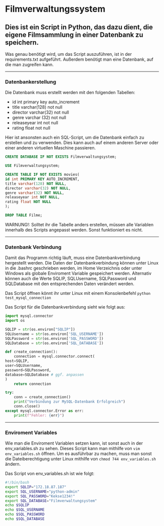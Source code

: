 # Filmverwaltungssystem
## Dies ist ein Script in Python, das dazu dient, die eigene Filmsammlung in einer Datenbank zu speichern.

Was genau benötigt wird, um das Script auszuführen, ist in der requirements.txt aufgeführt.
Außerdem benötigt man eine Datenbank, auf die man zugreifen kann.
____

### Datenbankerstellung

Die Datenbank muss erstellt werden mit den folgenden Tabellen:
* id int primary key auto_increment
* title varchar(128) not null
* director varchar(32) not null
* genre varchar (32) not null
* releaseyear int not null
* rating float not null

Hier ist ansonsten auch ein SQL-Script, um die Datenbank einfach zu erstellen und zu verwenden. Dies kann auch auf einem anderen Server oder einer anderen virtuellen Maschine passieren.
```sql
CREATE DATABASE IF NOT EXISTS Filmverwaltungsystem;

USE Filmverwaltungsystem;

CREATE TABLE IF NOT EXISTS movies(
id int PRIMARY KEY AUTO_INCREMENT,
title varchar(128) NOT NULL,
director varchar(32) NOT NULL,
genre varchar(32) NOT NULL,
releaseyear int NOT NULL,
rating float NOT NULL
);

DROP TABLE Filme;
```
WARNUNG!: Solltet ihr die Tabelle anders erstellen, müssen alle Variablen innerhalb des Scripts angepasst werden. Sonst funktioniert es nicht.

____

### Datenbank Verbindung

Damit das Programm richtig läuft, muss eine Datenbankverbindung hergestellt werden. Die Daten der Datenbankverbindung können unter Linux in die .bashrc geschrieben werden, im Home Verzeichnis oder unter Windows als globale Enviroment Variable gespeichert werden.
Alternativ können auch die Werte SQLIP, SQLUsername, SQLPassword und SQLDatabase mit den entsprechenden Daten verändert werden.

Das Script öffnen könnt ihr unter Linux mit einem Konsolenbefehl ```python test_mysql_connection```

Das Script für die Datenbankverbindung sieht wie folgt aus:
```python
import mysql.connector
import os

SQLIP = str(os.environ["SQLIP"])
SQLUsername = str(os.environ['SQL_USERNAME'])
SQLPassword = str(os.environ['SQL_PASSWORD'])
SQLDatabase = str(os.environ['SQL_DATABASE'])

def create_connection():
    connection = mysql.connector.connect(
host=SQLIP,
user=SQLUsername,
password=SQLPassword,
database=SQLDatabase # ggf. anpassen
)
    return connection

try:
    conn = create_connection()
    print("Verbindung zur MySQL-Datenbank Erfolgreich")
    conn.close()
except mysql.connector.Error as err:
    print(f"Fehler: {err}")
```
____

### Enviroment Variables

Wie man die Enviroment Variablen setzen kann, ist sonst auch in der env_variables.sh zu sehen.
Dieses Script kann man mithilfe von ```vim env_variables.sh``` öffnen.
Um es ausführbar zu machen, muss man sonst die Dateiberechtigung unter Linux mithilfe von  ```chmod 744 env_variables.sh``` ändern.

Das Script von env_variables.sh ist wie folgt:
```bash
#!/bin/bash
export SQLIP="172.18.87.187"
export SQL_USERNAME="python-admin"
export SQL_PASSWORD="Kekse1234!"
export SQL_DATABASE="Filmverwaltungsystem"
echo $SQLIP
echo $SQL_USERNAME
echo $SQL_PASSWORD
echo $SQL_DATABASE
```
